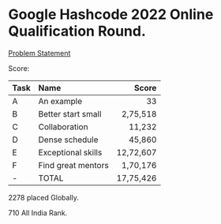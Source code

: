 # Google Hashcode 2022 Online Qualification Round.

[Problem Statement](https://github.com/nihal5617/google-hashcode2022/blob/main/problem/Problem%20Statement.pdf)


Score:

| Task | Name                   |      Score |
| ---- |:---------------------- | ----------:|
| A    | An example             |         33 |
| B    | Better start small     |   2,75,518 |
| C    | Collaboration          |     11,232 |
| D    | Dense schedule         |     45,860 |
| E    | Exceptional skills     |  12,72,607 |
| F    | Find great mentors     |   1,70,176 |
| -    | TOTAL                  |  17,75,426 |

2278 placed Globally.

710 All India Rank.
